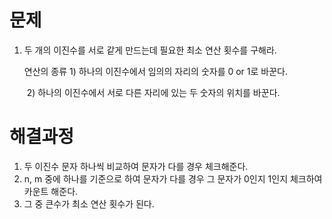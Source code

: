 # 문제

1. 두 개의 이진수를 서로 같게 만드는데 필요한 최소 연산 횟수를 구해라.

   연산의 종류 1) 하나의 이진수에서 임의의 자리의 숫자를 0 or 1로 바꾼다.

   ​					 2) 하나의 이진수에서 서로 다른 자리에 있는 두 숫자의 위치를 바꾼다.



# 해결과정

1. 두 이진수 문자 하나씩 비교하여 문자가 다를 경우 체크해준다.
2. n, m 중에 하나를 기준으로 하여 문자가 다를 경우 그 문자가 0인지 1인지 체크하여 카운트 해준다. 
3. 그 중 큰수가 최소 연산 횟수가 된다.

